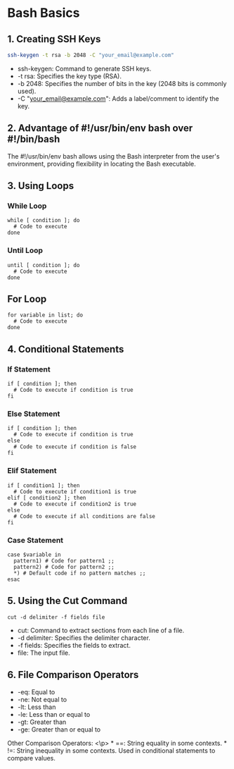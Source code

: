 # Bash Basics

## 1. Creating SSH Keys

```bash
ssh-keygen -t rsa -b 2048 -C "your_email@example.com"
```

* ssh-keygen: Command to generate SSH keys.
* -t rsa: Specifies the key type (RSA).
* -b 2048: Specifies the number of bits in the key (2048 bits is commonly used).
* -C "your_email@example.com": Adds a label/comment to identify the key.

## 2. Advantage of #!/usr/bin/env bash over #!/bin/bash
The #!/usr/bin/env bash allows using the Bash interpreter from the user's environment, providing flexibility in locating the Bash executable.

## 3. Using Loops
### While Loop
```
while [ condition ]; do
  # Code to execute
done
```
### Until Loop
```
until [ condition ]; do
  # Code to execute
done
```
## For Loop
```
for variable in list; do
  # Code to execute
done
```

## 4. Conditional Statements
### If Statement
```
if [ condition ]; then
  # Code to execute if condition is true
fi
```
### Else Statement
```
if [ condition ]; then
  # Code to execute if condition is true
else
  # Code to execute if condition is false
fi
```
### Elif Statement
```
if [ condition1 ]; then
  # Code to execute if condition1 is true
elif [ condition2 ]; then
  # Code to execute if condition2 is true
else
  # Code to execute if all conditions are false
fi
```
### Case Statement
```
case $variable in
  pattern1) # Code for pattern1 ;;
  pattern2) # Code for pattern2 ;;
  *) # Default code if no pattern matches ;;
esac
```
## 5. Using the Cut Command
```
cut -d delimiter -f fields file
```
* cut: Command to extract sections from each line of a file.
* -d delimiter: Specifies the delimiter character.
* -f fields: Specifies the fields to extract.
* file: The input file.
  
## 6. File Comparison Operators
* -eq: Equal to
* -ne: Not equal to
* -lt: Less than
* -le: Less than or equal to
* -gt: Greater than
* -ge: Greater than or equal to
<p> Other Comparison Operators: <\p>
* ==: String equality in some contexts.
* !=: String inequality in some contexts.
Used in conditional statements to compare values.
